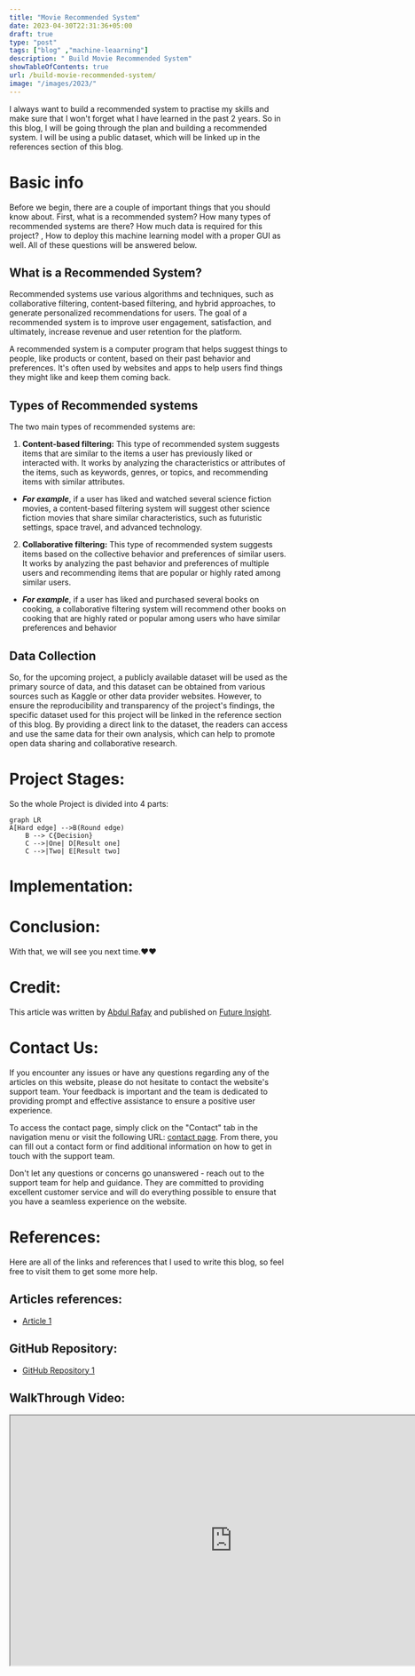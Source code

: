```yaml
---
title: "Movie Recommended System"
date: 2023-04-30T22:31:36+05:00
draft: true
type: "post"
tags: ["blog" ,"machine-leaarning"]
description: " Build Movie Recommended System"
showTableOfContents: true
url: /build-movie-recommended-system/
image: "/images/2023/"
---
```

<link rel="stylesheet" href="/css/style.css">

I always want to build a recommended system to practise my skills and make sure that I won't forget what I have learned in the past 2 years. So in this blog, I will be going through the plan and building a recommended system. I will be using a public dataset, which will be linked up in the references section of this blog.


# Basic info
Before we begin, there are a couple of important things that you should know about. First, what is a recommended system? How many types of recommended systems are there? How much data is required for this project? , How to deploy this machine learning model with a proper GUI as well. All of these questions will be answered below.

## What is a Recommended System?
Recommended systems use various algorithms and techniques, such as collaborative filtering, content-based filtering, and hybrid approaches, to generate personalized recommendations for users. The goal of a recommended system is to improve user engagement, satisfaction, and ultimately, increase revenue and user retention for the platform.

A recommended system is a computer program that helps suggest things to people, like products or content, based on their past behavior and preferences. It's often used by websites and apps to help users find things they might like and keep them coming back.

## Types of Recommended systems
The two main types of recommended systems are:

1.  **Content-based filtering:** This type of recommended system suggests items that are similar to the items a user has previously liked or interacted with. It works by analyzing the characteristics or attributes of the items, such as keywords, genres, or topics, and recommending items with similar attributes.
  - ***For example***, if a user has liked and watched several science fiction movies, a content-based filtering system will suggest other science fiction movies that share similar characteristics, such as futuristic settings, space travel, and advanced technology.

2. **Collaborative filtering:** This type of recommended system suggests items based on the collective behavior and preferences of similar users. It works by analyzing the past behavior and preferences of multiple users and recommending items that are popular or highly rated among similar users.
 - ***For example***, if a user has liked and purchased several books on cooking, a collaborative filtering system will recommend other books on cooking that are highly rated or popular among users who have similar preferences and behavior

## Data Collection
So, for the upcoming project, a publicly available dataset will be used as the primary source of data, and this dataset can be obtained from various sources such as Kaggle or other data provider websites. However, to ensure the reproducibility and transparency of the project's findings, the specific dataset used for this project will be linked in the reference section of this blog. By providing a direct link to the dataset, the readers can access and use the same data for their own analysis, which can help to promote open data sharing and collaborative research.

# Project Stages:
So the whole Project is divided into 4 parts:
```mermaid
graph LR
A[Hard edge] -->B(Round edge)
    B --> C{Decision}
    C -->|One| D[Result one]
    C -->|Two| E[Result two]
```

# Implementation: 


# Conclusion:
With that, we will see you next time.❤️❤️

# Credit:
This article was written by [Abdul Rafay](https://rafay99.info) and published on [Future Insight](https://futureinsight.blog).

# Contact Us: 
If you encounter any issues or have any questions regarding any of the articles on this website, please do not hesitate to contact the website's support team. Your feedback is important and the team is dedicated to providing prompt and effective assistance to ensure a positive user experience.

To access the contact page, simply click on the "Contact" tab in the navigation menu or visit the following URL: [contact page](https://future-insight.blog/contact). From there, you can fill out a contact form or find additional information on how to get in touch with the support team.

Don't let any questions or concerns go unanswered - reach out to the support team for help and guidance. They are committed to providing excellent customer service and will do everything possible to ensure that you have a seamless experience on the website.

# References:
Here are all of the links and references that I used to write this blog, so feel free to visit them to get some more help.
## Articles references:
- [Article 1]()

## GitHub Repository:
- [GitHub Repository 1]()

## WalkThrough Video:
<iframe width="800" height="450" src="https://www.youtube.com/embed/YT-link" frameborder="1" allowfullscreen></iframe>
